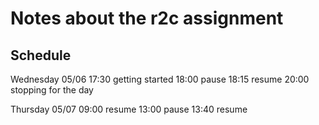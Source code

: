 Notes about the r2c assignment
==

Schedule
--

Wednesday 05/06
17:30 getting started
18:00 pause
18:15 resume
20:00 stopping for the day

Thursday 05/07
09:00 resume
13:00 pause
13:40 resume
